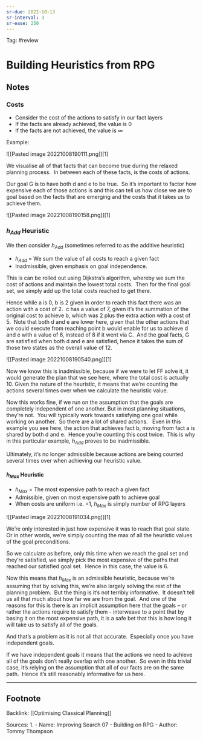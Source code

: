 ```yaml
---
sr-due: 2022-10-13
sr-interval: 3
sr-ease: 250
---
```


Tag: #review

# Building Heuristics from RPG


## Notes

### Costs
- Consider the cost of the actions to satisfy in our fact layers
- If the facts are already achieved, the value is 0
- If the facts are not achieved, the value is $\infty$


Example:

![[Pasted image 20221008190111.png]][1]

We visualise all of that facts that can become true during the relaxed planning process.  In between each of these facts, is the costs of actions.

Our goal G is to have both d and e to be true.  So it’s important to factor how expensive each of those actions is and this can tell us how close we are to goal based on the facts that are emerging and the costs that it takes us to achieve them.

![[Pasted image 20221008190158.png]][1]

### $h_{Add}$ Heuristic
We then consider $h_{Add}$  (sometimes referred to as the additive heuristic)

- $h_{Add}$ = We sum the value of all costs to reach a given fact
- Inadmissible, given emphasis on goal independence.

This is can be rolled out using Dijkstra’s algorithm, whereby we sum the cost of actions and maintain the lowest total costs.  Then for the final goal set, we simply add up the total costs reached to get there. 

Hence while a is 0, b is 2 given in order to reach this fact there was an action with a cost of 2.  c has a value of 7, given it’s the summation of the original cost to achieve b, which was 2 plus the extra action with a cost of 5.  Note that both d and e are lower here, given that the other actions that we could execute from reaching point b would enable for us to achieve d and e with a value of 6, instead of 8 if it went via C.  And the goal facts, G are satisfied when both d and e are satisfied, hence it takes the sum of those two states as the overall value of 12.

![[Pasted image 20221008190540.png]][1]

Now we know this is inadmissible, because if we were to let FF solve it, it would generate the plan that we see here, where the total cost is actually 10. Given the nature of the heuristic, it means that we’re counting the actions several times over when we calculate the heuristic value.

Now this works fine, if we run on the assumption that the goals are completely independent of one another. But in most planning situations, they’re not.  You will typically work towards satisfying one goal while working on another.  So there are a lot of shared actions.   Even in this example you see here, the action that achieves fact b, moving from fact a is shared by both d and e.  Hence you’re counting this cost twice.  This is why in this particular example, $h_{Add}$ proves to be inadmissible.

Ultimately, it’s no longer admissible because actions are being counted several times over when achieving our heuristic value.


#### $h_{Max}$ Heuristic
- $h_{Max}$ = The most expensive path to reach a given fact
- Admissible, given on most expensive path to achieve goal
- When costs are uniform i.e. =1, $h_{Max}$ is simply number of RPG layers

![[Pasted image 20221008191034.png]][1]

We’re only interested in just how expensive it was to reach that goal state.  Or in other words, we’re simply counting the max of all the heuristic values of the goal preconditions.

So we calculate as before, only this time when we reach the goal set and they’re satisfied, we simply pick the most expensive of the paths that reached our satisfied goal set.  Hence in this case, the value is 6.

Now this means that $h_{Max}$ is an admissible heuristic, because we’re assuming that by solving this, we’re also largely solving the rest of the planning problem.  But the thing is it’s not terribly informative.  It doesn’t tell us all that much about how far we are from the goal.  And one of the reasons for this is there is an implicit assumption here that the goals – or rather the actions require to satisfy them - interweave to a point that by basing it on the most expensive path, it is a safe bet that this is how long it will take us to satisfy all of the goals.

And that’s a problem as it is not all that accurate.  Especially once you have independent goals. 

If we have independent goals it means that the actions we need to achieve all of the goals don’t really overlap with one another.  So even in this trivial case, it’s relying on the assumption that all of our facts are on the same path.  Hence it’s still reasonably informative for us here.



---
## Footnote

Backlink: [[Optimising Classical Planning]]

Sources:
1. 
	- Name: Improving Search 07 - Building on RPG
	- Author: Tommy Thompson